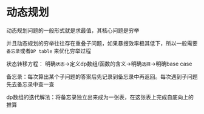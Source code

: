 # 动态规划

动态规划问题的一般形式就是求最值，其核心问题是穷举

并且动态规划的穷举往往存在重叠子问题，如果暴搜效率极其低下，所以一般需要`备忘录`或者`DP table` 来优化穷举过程

状态转移方程：
明确`状态`->定义dp数组/函数的含义->明确`选择`->明确base case

备忘录：每次算出某个子问题的答案后先记录到备忘录中再返回。每次遇到子问题先去备忘录中查一查

dp数组的迭代解法：将备忘录独立出来成为一张表，在这张表上完成自底向上的推算

